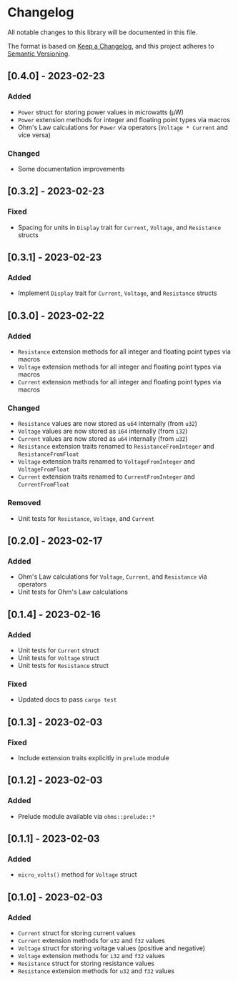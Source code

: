 # Changelog
All notable changes to this library will be documented in this file.

The format is based on [Keep a Changelog](https://keepachangelog.com/en/1.0.0/),
and this project adheres to [Semantic Versioning](https://semver.org/spec/v2.0.0.html).

## [0.4.0] - 2023-02-23

### Added

- `Power` struct for storing power values in microwatts (μW)
- `Power` extension methods for integer and floating point types via macros
- Ohm's Law calculations for `Power` via operators (`Voltage * Current` and vice versa)

### Changed

- Some documentation improvements

## [0.3.2] - 2023-02-23

### Fixed

- Spacing for units in `Display` trait for `Current`, `Voltage`, and `Resistance` structs

## [0.3.1] - 2023-02-23

### Added

- Implement `Display` trait for `Current`, `Voltage`, and `Resistance` structs

## [0.3.0] - 2023-02-22

### Added

- `Resistance` extension methods for all integer and floating point types via macros
- `Voltage` extension methods for all integer and floating point types via macros
- `Current` extension methods for all integer and floating point types via macros

### Changed

- `Resistance` values are now stored as `u64` internally (from `u32`)
- `Voltage` values are now stored as `i64` internally (from `i32`)
- `Current` values are now stored as `u64` internally (from `u32`)
- `Resistance` extension traits renamed to `ResistanceFromInteger` and `ResistanceFromFloat`
- `Voltage` extension traits renamed to `VoltageFromInteger` and `VoltageFromFloat`
- `Current` extension traits renamed to `CurrentFromInteger` and `CurrentFromFloat`

### Removed

- Unit tests for `Resistance`, `Voltage`, and `Current`

## [0.2.0] - 2023-02-17

### Added

- Ohm's Law calculations for `Voltage`, `Current`, and `Resistance` via operators
- Unit tests for Ohm's Law calculations

## [0.1.4] - 2023-02-16

### Added

- Unit tests for `Current` struct
- Unit tests for `Voltage` struct
- Unit tests for `Resistance` struct

### Fixed

- Updated docs to pass `cargo test`

## [0.1.3] - 2023-02-03

### Fixed

- Include extension traits explicitly in `prelude` module

## [0.1.2] - 2023-02-03

### Added

- Prelude module available via `ohms::prelude::*`

## [0.1.1] - 2023-02-03

### Added

- `micro_volts()` method for `Voltage` struct

## [0.1.0] - 2023-02-03

### Added

- `Current` struct for storing current values
- `Current` extension methods for `u32` and `f32` values
- `Voltage` struct for storing voltage values (positive and negative)
- `Voltage` extension methods for `i32` and `f32` values
- `Resistance` struct for storing resistance values
- `Resistance` extension methods for `u32` and `f32` values

